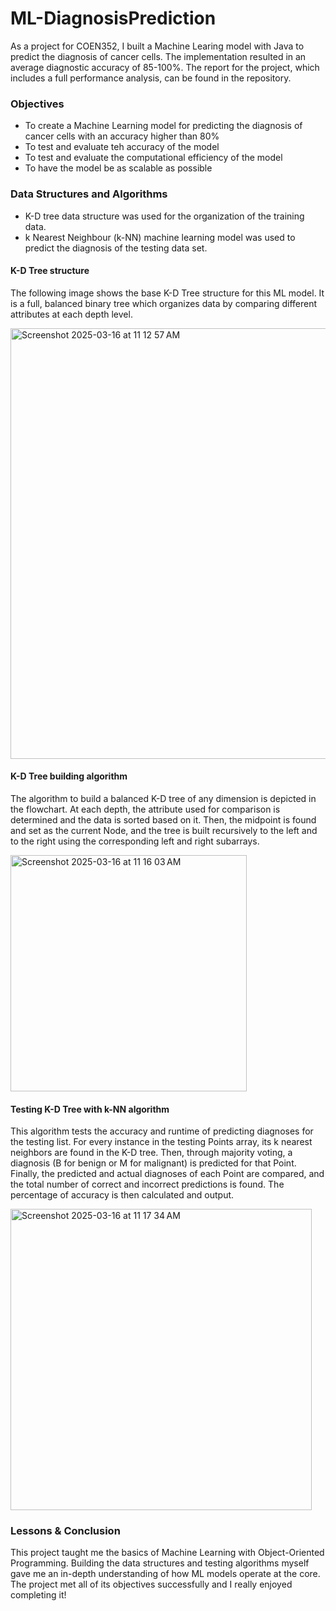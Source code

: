 # ML-DiagnosisPrediction
As a project for COEN352, I built a Machine Learing model with Java to predict the diagnosis of cancer cells. The implementation resulted in an average diagnostic accuracy of 85-100%. The report for the project, which includes a full performance analysis, can be found in the repository.

### Objectives
- To create a Machine Learning model for predicting the diagnosis of cancer cells with an accuracy higher than 80%
- To test and evaluate teh accuracy of the model
- To test and evaluate the computational efficiency of the model
- To have the model be as scalable as possible

### Data Structures and Algorithms
- K-D tree data structure was used for the organization of the training data.
- k Nearest Neighbour (k-NN) machine learning model was used to predict the diagnosis of the testing data set.

#### K-D Tree structure
The following image shows the base K-D Tree structure for this ML model. It is a full, balanced binary tree which organizes data by comparing different attributes at each depth level.

<img width="689" alt="Screenshot 2025-03-16 at 11 12 57 AM" src="https://github.com/user-attachments/assets/9e9b5579-133d-4621-8bb9-54be77d1b1bb" />

#### K-D Tree building algorithm
The algorithm to build a balanced K-D tree of any dimension is depicted in the flowchart. At each depth, the attribute used for comparison is determined and the data is sorted based on it. Then, the midpoint is found and set as the current Node, and the tree is built recursively to the left and to the right using the corresponding left and right subarrays.

<img width="378" alt="Screenshot 2025-03-16 at 11 16 03 AM" src="https://github.com/user-attachments/assets/c4435ce8-2476-4090-a555-1c421d771356" />

#### Testing K-D Tree with k-NN algorithm
This algorithm tests the accuracy and runtime of predicting diagnoses for the testing list. For every instance in the testing Points array, its k nearest neighbors are found in the K-D tree. Then, through majority voting, a diagnosis (B for benign or M for malignant) is predicted for that Point. Finally, the predicted and actual diagnoses of each Point are compared, and the total number of correct and incorrect predictions is found. The percentage of accuracy is then calculated and output.

<img width="482" alt="Screenshot 2025-03-16 at 11 17 34 AM" src="https://github.com/user-attachments/assets/f84f0c39-0aeb-4298-af52-83b0198352b4" />

### Lessons & Conclusion
This project taught me the basics of Machine Learning with Object-Oriented Programming. Building the data structures and testing algorithms myself gave me an in-depth understanding of how ML models operate at the core. The project met all of its objectives successfully and I really enjoyed completing it!
